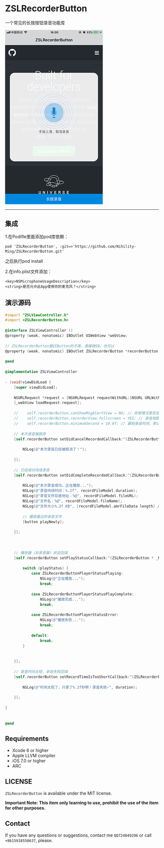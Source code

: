 # ZSLRecorderButton
一个常见的长按按钮录音功能库

![ZSLRecorderButton](s/IMG_2007.PNG)

---

## 集成

1.在Podifle里面添加pod库依赖：
```
pod 'ZSLRecorderButton', :git=>'https://github.com/Nihility-Ming/ZSLRecorderButton.git'
```

之后执行pod install

2.在info.plist文件添加：  
```
<key>NSMicrophoneUsageDescription</key>
<string>是否允许此App使用你的麦克风？</string>
```

## 演示源码
```Objective-C
#import "ZSLViewController.h"
#import <ZSLRecorderButton.h>

@interface ZSLViewController ()
@property (weak, nonatomic) IBOutlet UIWebView *webView;

// ZSLRecorderButton是UIButton的子类，直接拖SB。也可以
@property (weak, nonatomic) IBOutlet ZSLRecorderButton *recorderButton;

@end

@implementation ZSLViewController

- (void)viewDidLoad {
    [super viewDidLoad];
    
    NSURLRequest *request = [NSURLRequest requestWithURL:[NSURL URLWithString:@"https://www.github.com/"]];
    [_webView loadRequest:request];
    
    //    self.recorderButton.canShowMsgAlertView = NO; // 异常情况是否显示提示框（UIAlertView），默认是YES
    //    self.recorderButton.recorderView.fullscreen = YES; // 录音视图是否全屏，默认是NO
    //    self.recorderButton.minimumSecond = 10.0f; // 最短录音时间，默认2.0秒
    
    // 本次录音被放弃
    [self.recorderButton setDidCancelRecordedCallback:^(ZSLRecorderButton * _Nonnull button) {
        
        NSLog(@"本次录音已经被取消了！");
        
    }];
    
    // 已经成功完成录音
    [self.recorderButton setDidCompleteRecordedCallback:^(ZSLRecorderButton * _Nonnull button, ZSLRecordFileModel * _Nonnull recordFileModel){
        
        NSLog(@"本次录音成功，正在播放...");
        NSLog(@"录音持续时间：%.2f", recordFileModel.duration);
        NSLog(@"录音文件存放地址：%@", recordFileModel.fileURL);
        NSLog(@"文件名：%@", recordFileModel.fileName);
        NSLog(@"文件大小%.2f KB", [recordFileModel.amrFileData length] / 1024.0f);
        
        // 播放最近的录音文件
        [button playNewly];
        
    }];
    
    
    
    // 播放器（非录音器）状态回调
    [self.recorderButton setPlayStatusCallback:^(ZSLRecorderButton * _Nonnull button, ZSLRecorderButtonPlayerStatus playStatus, NSData * _Nonnull playData) {
        
        switch (playStatus) {
            case ZSLRecorderButtonPlayerStatusPlaying:
                NSLog(@"正在播放...");
                break;
                
            case ZSLRecorderButtonPlayerStatusPlayComplete:
                NSLog(@"播放完成...");
                break;
                
            case ZSLRecorderButtonPlayerStatusError:
                NSLog(@"播放失败...");
                break;
                
            default:
                break;
        }
        
        
    }];
    
    // 录音时间太短，录音失败回调
    [self.recorderButton setRecordTimeIsTooShortCallback:^(ZSLRecorderButton * _Nonnull button, NSTimeInterval duration) {
        
        NSLog(@"时间太短了，只录了%.2f秒啊！录音失败~", duration);
        
    }];
    
}


@end
```

## Requirements

* Xcode 6 or higher
* Apple LLVM compiler
* iOS 7.0 or higher
* ARC

## LICENSE

`ZSLRecorderButton` is available under the MIT license.

**Important Note: This item only learning to use, prohibit the use of the item for other purposes.**

## Contact

If you have any questions or suggestions, contact me `QQ724849296` or call `+8615918550637`, please.


